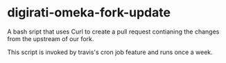 # digirati-omeka-fork-update

A bash sript that uses Curl to create a pull request contianing the changes from the upstream of our fork.

This script is invoked by travis's cron job feature and runs once a week.

